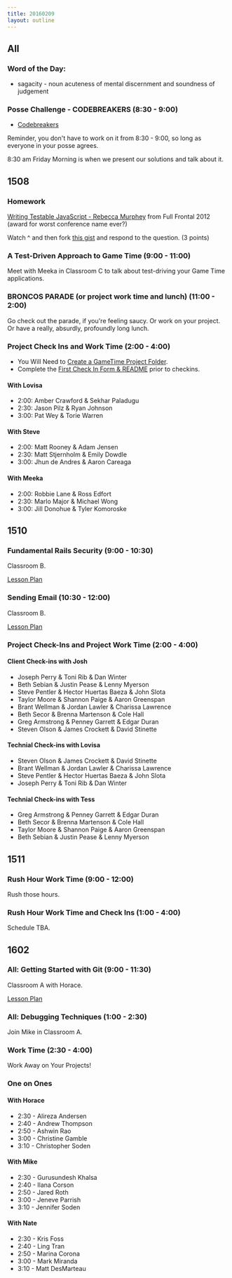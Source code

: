 ```yaml
---
title: 20160209
layout: outline
---
```


## All

### Word of the Day:

* sagacity - noun acuteness of mental discernment and soundness of judgement

### Posse Challenge - CODEBREAKERS (8:30 - 9:00)

* [Codebreakers](https://gist.github.com/mikedao/b855ac8a2ca21a00662f)

Reminder, you don't have to work on it from 8:30 - 9:00, so long as everyone
in your posse agrees.

8:30 am Friday Morning is when we present our solutions and talk about it.


## 1508

### Homework

[Writing Testable JavaScript - Rebecca Murphey](https://www.youtube.com/watch?v=OzjogCFO4Zo) from Full Frontal 2012 (award for worst conference name ever?)

Watch ^ and then fork [this gist](https://gist.github.com/rrgayhart/b6dbcdc937b45563b2e4) and respond to the question. (3 points)

### A Test-Driven Approach to Game Time (9:00 - 11:00)

Meet with Meeka in Classroom C to talk about test-driving your Game Time applications.

### BRONCOS PARADE (or project work time and lunch) (11:00 - 2:00)

Go check out the parade, if you're feeling saucy. Or work on your project. Or have a really, absurdly, profoundly long lunch.

### Project Check Ins and Work Time (2:00 - 4:00)

- You Will Need to [Create a GameTime Project Folder](https://github.com/turingschool/ruby-submissions/tree/master/1508/module_4_assignments/gametime).
- Complete the [First Check In Form & README](https://github.com/turingschool/ruby-submissions/blob/master/1508/module_4_assignments/gametime/template/check_in1.markdown) prior to checkins.

#### With Lovisa

* 2:00: Amber Crawford & Sekhar Paladugu
* 2:30: Jason Pilz & Ryan Johnson
* 3:00: Pat Wey & Torie Warren

#### With Steve

* 2:00: Matt Rooney & Adam Jensen
* 2:30: Matt Stjernholm & Emily Dowdle
* 3:00: Jhun de Andres & Aaron Careaga

#### With Meeka

* 2:00: Robbie Lane & Ross Edfort
* 2:30: Marlo Major & Michael Wong
* 3:00: Jill Donohue & Tyler Komoroske


## 1510

### Fundamental Rails Security (9:00 - 10:30)

Classroom B.

[Lesson Plan](https://github.com/turingschool/lesson_plans/blob/master/ruby_03-professional_rails_applications/fundamental_rails_security.md)

### Sending Email (10:30 - 12:00)

Classroom B.

[Lesson Plan](https://github.com/turingschool/lesson_plans/blob/master/ruby_03-professional_rails_applications/sending_email_sendgrid.md)

### Project Check-Ins and Project Work Time (2:00 - 4:00)

#### Client Check-ins with Josh

-  Joseph Perry & Toni Rib & Dan Winter
-  Beth Sebian & Justin Pease & Lenny Myerson
-  Steve Pentler & Hector Huertas Baeza & John Slota
-  Taylor Moore & Shannon Paige & Aaron Greenspan
-  Brant Wellman & Jordan Lawler & Charissa Lawrence
-  Beth Secor & Brenna Martenson & Cole Hall
-  Greg Armstrong & Penney Garrett & Edgar Duran
-  Steven Olson & James Crockett & David Stinette

#### Technial Check-ins with Lovisa

-  Steven Olson & James Crockett & David Stinette
-  Brant Wellman & Jordan Lawler & Charissa Lawrence
-  Steve Pentler & Hector Huertas Baeza & John Slota
-  Joseph Perry & Toni Rib & Dan Winter

#### Technial Check-ins with Tess

-  Greg Armstrong & Penney Garrett & Edgar Duran
-  Beth Secor & Brenna Martenson & Cole Hall
-  Taylor Moore & Shannon Paige & Aaron Greenspan
-  Beth Sebian & Justin Pease & Lenny Myerson


## 1511

### Rush Hour Work Time (9:00 - 12:00)

Rush those hours.

### Rush Hour Work Time and Check Ins (1:00 - 4:00)

Schedule TBA.


## 1602

### All: Getting Started with Git (9:00 - 11:30)

Classroom A with Horace.

[Lesson Plan](https://github.com/turingschool/lesson_plans/blob/master/ruby_01-object_oriented_programming_with_ruby/intro_to_git.markdown)

### All: Debugging Techniques (1:00 - 2:30)

Join Mike in Classroom A.

### Work Time (2:30 - 4:00)

Work Away on Your Projects!

### One on Ones

#### With Horace
* 2:30 - Alireza Andersen
* 2:40 - Andrew Thompson
* 2:50 - Ashwin Rao
* 3:00 - Christine Gamble
* 3:10 - Christopher Soden

#### With Mike
* 2:30 - Gurusundesh Khalsa
* 2:40 - Ilana Corson
* 2:50 - Jared Roth
* 3:00 - Jeneve Parrish
* 3:10 - Jennifer Soden

#### With Nate
* 2:30 - Kris Foss
* 2:40 - Ling Tran
* 2:50 - Marina Corona
* 3:00 - Mark Miranda
* 3:10 - Matt DesMarteau
